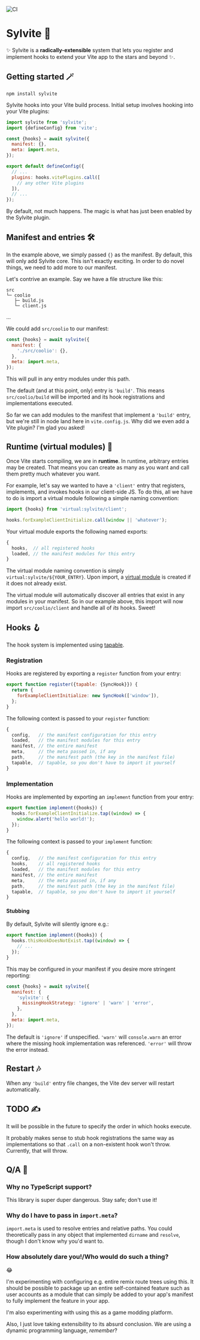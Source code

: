 ![CI](https://github.com/cha0s/sylvite/actions/workflows/ci.yml/badge.svg)

# Sylvite 🧩

✨ Sylvite is a **radically-extensible** system that lets you register and implement hooks
to extend your Vite app to the stars and beyond ✨.

## Getting started 🪄

```
npm install sylvite
```

Sylvite hooks into your Vite build process. Initial setup involves hooking into your Vite plugins:

```javascript
import sylvite from 'sylvite';
import {defineConfig} from 'vite';

const {hooks} = await sylvite({
  manifest: {},
  meta: import.meta,
});

export default defineConfig({
  // ...
  plugins: hooks.vitePlugins.call([
    // any other Vite plugins
  ]),
  // ...
});

```

By default, not much happens. The magic is what has just been enabled by the Sylvite plugin.

## Manifest and entries 🛠️

In the example above, we simply passed `{}` as the manifest. By default, this will only add
Sylvite core. This isn't exactly exciting. In order to do novel things, we need to add more to
our manifest.

Let's contrive an example. Say we have a file structure like this:

```
src
└─ coolio
   ├─ build.js
   └─ client.js
```

...

We could add `src/coolio` to our manifest:

```javascript
const {hooks} = await sylvite({
  manifest: {
    './src/coolio': {},
  },
  meta: import.meta,
});
```

This will pull in any entry modules under this path.

The default (and at this point, only) entry is `'build'`. This means `src/coolio/build` will be
imported and its hook registrations and implementations executed.

So far we can add modules to the manifest that implement a `'build'` entry, but we're still in node
land here in `vite.config.js`. Why did we even add a Vite plugin? I'm glad you asked!

## Runtime (virtual modules) 🤩

Once Vite starts compiling, we are in **runtime**. In runtime, arbitrary entries may be created.
That means you can create as many as you want and call them pretty much whatever you want.

For example, let's say we wanted to have a `'client'` entry that registers, implements, and invokes
hooks in our client-side JS. To do this, all we have to do is import a virtual module following
a simple naming convention:

```javascript
import {hooks} from 'virtual:sylvite/client';

hooks.forExampleClientInitialize.call(window || 'whatever');
```

Your virtual module exports the following named exports:

```javascript
{
  hooks,  // all registered hooks
  loaded, // the manifest modules for this entry
}
```

The virtual module naming convention is simply `virtual:sylvite/${YOUR_ENTRY}`. Upon import, a
[virtual module](https://vite.dev/guide/api-plugin.html#virtual-modules-convention) is created if
it does not already exist.

The virtual module will automatically discover all entries that exist in any modules in your
manifest. So in our example above, this import will now import `src/coolio/client` and handle all
of *its* hooks. Sweet!

## Hooks 🪝

The hook system is implemented using [tapable](https://github.com/webpack/tapable).

### Registration

Hooks are registered by exporting a `register` function from your entry:

```javascript
export function register({tapable: {SyncHook}}) {
  return {
    forExampleClientInitialize: new SyncHook(['window']),
  };
}
```

The following context is passed to your `register` function:

```javascript
{
  config,   // the manifest configuration for this entry
  loaded,   // the manifest modules for this entry
  manifest, // the entire manifest
  meta,     // the meta passed in, if any
  path,     // the manifest path (the key in the manifest file)
  tapable,  // tapable, so you don't have to import it yourself
}
```

### Implementation

Hooks are implemented by exporting an `implement` function from your entry:

```javascript
export function implement({hooks}) {
  hooks.forExampleClientInitialize.tap((window) => {
    window.alert('hello world!');
  });
}
```

The following context is passed to your `implement` function:

```javascript
{
  config,   // the manifest configuration for this entry
  hooks,    // all registered hooks
  loaded,   // the manifest modules for this entry
  manifest, // the entire manifest
  meta,     // the meta passed in, if any
  path,     // the manifest path (the key in the manifest file)
  tapable,  // tapable, so you don't have to import it yourself
}
```

#### Stubbing

By default, Sylvite will silently ignore e.g.:

```javascript
export function implement({hooks}) {
  hooks.thisHookDoesNotExist.tap((window) => {
    // ...
  });
}
```

This may be configured in your manifest if you desire more stringent reporting:

```javascript
const {hooks} = await sylvite({
  manifest: {
    'sylvite': {
      missingHookStrategy: 'ignore' | 'warn' | 'error',
    },
  },
  meta: import.meta,
});
```

The default is `'ignore'` if unspecified. `'warn'` will `console.warn` an error where
the missing hook implementation was referenced. `'error'` will throw the error instead.

## Restart 🎶

When any `'build'` entry file changes, the Vite dev server will restart automatically.

## TODO ✍️

It will be possible in the future to specify the order in which hooks execute.

It probably makes sense to stub hook registrations the same way as implementations so that `.call`
on a non-existent hook won't throw. Currently, that will throw.

## Q/A 💬

### Why no TypeScript support?

This library is super duper dangerous. Stay safe; don't use it!

### Why do I have to pass in `import.meta`?

`import.meta` is used to resolve entries and relative paths. You could theoretically pass in any
object that implemented `dirname` and `resolve`, though I don't know why you'd want to.

### How absolutely dare you!/Who would do such a thing?

😂

I'm experimenting with configuring e.g. entire remix route trees using this. It should be possible
to package up an entire self-contained feature such as user accounts as a module that can simply be
added to your app's manifest to fully implement the feature in your app.

I'm also experimenting with using this as a game modding platform.

Also, I just love taking extensibility to its absurd conclusion. We are using a dynamic
programming language, *remember*?
